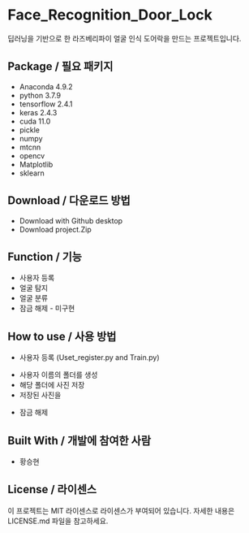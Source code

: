 # Face_Recognition_Door_Lock
딥러닝을 기반으로 한 라즈베리파이 얼굴 인식 도어락을 만드는 프로젝트입니다.


## Package / 필요 패키지
  * Anaconda 4.9.2
  * python 3.7.9
  * tensorflow 2.4.1
  * keras 2.4.3
  * cuda 11.0
  * pickle 
  * numpy
  * mtcnn
  * opencv
  * Matplotlib
  * sklearn
  
## Download / 다운로드 방법
  * Download with Github desktop
  * Download project.Zip

## Function / 기능
   * 사용자 등록
   * 얼굴 탐지
   * 얼굴 분류
   * 잠금 해제 - 미구현

## How to use / 사용 방법
  * 사용자 등록 (Uset_register.py and Train.py)
   - 사용자 이름의 폴더를 생성
   - 해당 폴더에 사진 저장
   - 저장된 사진을 
  * 잠금 해제

## Built With / 개발에 참여한 사람
 * 황승현

## License / 라이센스
이 프로젝트는 MIT 라이센스로 라이센스가 부여되어 있습니다. 자세한 내용은 LICENSE.md 파일을 참고하세요.

